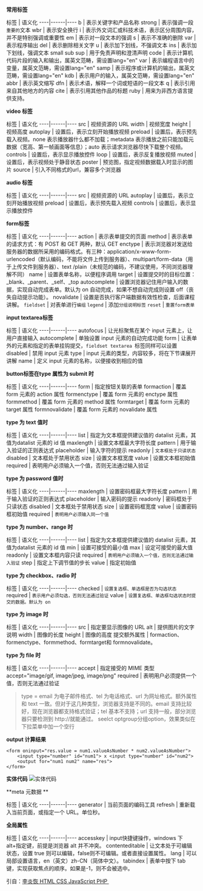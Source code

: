 **常用标签**

标签 | 语义化
----|------|----
b | 表示关键字和产品名称
strong | 表示强调一段`重要的`文本
wbr | 表示安全换行
i | 表示外文词汇或科技术语，表示区分周围内容，并不是特别强调或重要性
em | 表示对一段文本的强调
s | 表示不准确的删除
var | 表示程序输出
del | 表示删除相关文字
u | 表示加下划线，不强调文本
ins | 表示加下划线，强调文本
small sub sup | 用于免责声明和澄清声明
code | 表示计算机代码片段的输入和输出，属英文范畴，需设置lang="en"
var | 表示编程语言中的变量，属英文范畴，需设置lang="en"
samp | 表示程序或计算机的输出，属英文范畴，需设置lang="en"
kdb | 表示用户的输入，属英文范畴，需设置lang="en"
abbr | 表示英文缩写
dfn | 表示术语，解释一个词或短语的一段文本
q | 表示引用来自其他地方的内容
cite | 表示引用其他作品的标题
ruby | 用来为非西方语言提供支持。<rp><rt>用来帮助读者掌握表意语言文字正确发音。比如：汉语拼音在文字的上方
mark | 突出显示文本，可用于做标记，文字加上一个黄色的背景
time | 表示时间和日期，推荐使用 jQuery 等前端库来实现日历功能
span | 表示一般性文本
pre | 表示预格式化，保留简单的排版，如换行
dl dt dd | 表示包含一系列术语和定义说明的列表。dt 在 dl 内部表示术语，一般充当标题；dd 在 dl 内部表示定义，一般是内容。
div | 用于布局，分组元素
figure figcaption | 使用插图
hgroup | 将一组标题组织在一起，如`<hgroup><h1></h1><h2></h2></hgroup>`
section | 表示重要概念或主题，定义一个文档的主题内容
article | 添加一个独立成篇的文档，里面可以包含头、尾、主题等一系列内容，在比较大的页面中会使用到，比如一片`博文`的列表，每篇博文，都有自己的头、尾、主题等内容。和此相似的还有`论坛的帖子`、用户的`评论、新闻`等。
address | 表示文档或 article 元素的联系信息
aside | 专门为某一段内容进行注释使用。
details | 生成一个区域，用户将其展开可以获得更多细节
summary | 用在 details 元素中，表示该元素内容的标题或说明
iframe | 表示内嵌一个 HTML 文档。其下的 src 属性表示初始化时显示的页面， width 和 height 表示内嵌文档的长度和高度，name 表示用于 target 的名称。

**video 标签**

标签 | 语义化
----|------|----
src | 视频资源的 URL
width | 视频宽度
height | 视频高度
autoplay | 设置后，表示立刻开始播放视频
preload | 设置后，表示预先载入视频。none 表示播放器什么都不加载；metadata 表示播放之前只能加载元数据（宽高、第一帧画面等信息）；auto 表示请求浏览器尽快下载整个视频。
controls | 设置后，表示显示播放控件
loop | 设置后，表示反复播放视频
muted | 设置后，表示视频处于静音状态
poster | 预览图，指定视频数据载入时显示的图片
source | 引入不同格式的url，兼容多个浏览器

**audio 标签**

标签 | 语义化
----|------|----
src | 视频资源的 URL
autoplay | 设置后，表示立刻开始播放视频
preload | 设置后，表示预先载入视频
controls | 设置后，表示显示播放控件

**form标签**

标签 | 语义化
----|------|----
action | 表示表单提交的页面
method | 表示表单的请求方式：有 POST 和 GET 两种，默认 GET
enctype | 表示浏览器对发送给服务器的数据所采用的编码格式。有三种：application/x-www-form-urlencoded（默认编码，不能将文件上传到服务器）、multipart/form-data（用于上传文件到服务器）、text /plain（未规范的编码，不建议使用，不同浏览器理解不同）
name | 设置表单名称，以便程序调用
target | 设置提交时的目标位置：_blank、_parent、_self、_top
autocomplete | 设置浏览器记住用户输入的数据，实现自动完成表单。默认为 on 自动完成，如果不想自动完成则设置 off（丧失自动提示功能）。
novalidate | 设置是否执行客户端数据有效性检查，后面课程讲解。
`fieldset` | 对表单进行`编组`
`legend` | 添加`分组说明标签`
`reset` | `重置form表单`

**input textarea标签**

标签 | 语义化
----|------|----
autofocus | 让光标聚焦在某个 input 元素上，让用户直接输入
autocomplete | 单独设置 input 元素的自动完成功能
form | 让表单外的元素和指定的表单挂钩提交，`fieldset textarea `标签同样可以设置
disabled | 禁用 input 元素
type | input 元素的类型，内容较多，将在下节课展开讲解
name | 定义 input 元素的名称，以便接收到相应的值

**button标签在type 属性为 submit 时**

标签 | 语义化
----|------|----
form | 指定按钮关联的表单
formaction | 覆盖 form 元素的 action 属性
formenctype |  覆盖 form 元素的 enctype 属性
formmethod | 覆盖 form 元素的 method 属性
formtarget | 覆盖 form 元素的 target 属性
formnovalidate | 覆盖 form 元素的 novalidate 属性

**type 为 text 值时**

标签 | 语义化
----|------|----
list |  指定为文本框提供建议值的 datalist 元素，其值为datalist 元素的 id 值
maxlength | 设置文本框最大字符长度
pattern | 用于输入验证的正则表达式
placeholder | 输入字符的提示
readonly |  `文本框处于只读状态`
disabled |  文本框处于禁用状态
size |  设置文本框宽度
value | 设置文本框初始值
required |  表明用户必须输入一个值，否则无法通过输入验证


**type 为 password 值时**

标签 | 语义化
----|------|----
maxlength | 设置密码框最大字符长度
pattern | 用于输入验证的正则表达式
placeholder | 输入密码的提示
readonly |  密码框处于只读状态
disabled |  文本框处于禁用状态
size |  设置密码框宽度
value | 设置密码框初始值
required |  `表明用户必须输入同一个值`


**type 为 number、range 时**

标签 | 语义化
----|------|----
list |  指定为文本框提供建议值的 datalist 元素，其值为datalist 元素的 id 值
min | 设置可接受的最小值
max | 设定可接受的最大值
readonly |  设置文本框内容只读
required |  `表明用户必须输入一个值，否则无法通过输入验证`
step |  指定上下调节值的步长
value | 指定初始值


**type 为 checkbox、radio 时**

标签 | 语义化
----|------|----
checked | `设置复选框、单选框是否为勾选状态`
required |  `表示用户必须勾选，否则无法通过验证`
value | `设置复选框、单选框勾选状态时提交的数据。默认为 on`


**type 为 image 时**

标签 | 语义化
----|------|----
src | 指定要显示图像的 URL
alt | 提供图片的文字说明
width | 图像的长度
height |  图像的高度
提交额外属性 |  formaction、formenctype、formmethod、formtarget和 formnovalidate。


**type 为 file 时**

标签 | 语义化
----|------|----
accept |  指定接受的 MIME 类型 accept="image/gif, image/jpeg, image/png"
required |  表明用户必须提供一个值，否则无法通过验证

> type = email 为电子邮件格式、tel 为电话格式、url 为网址格式。额外属性和 text 一致。但对于这几种类型，浏览器支持是不同的。email 支持比较好，现在浏览器都支持格式验证；tel 基本不支持；url 支持一般，部分浏览器只要检测到 http://就能通过。
seelct optgroup分组option，效果类似在下拉菜单中加一个空行

**output 计算结果**
```
<form oninput="res.value = num1.valueAsNumber * num2.valueAsNumber">
    <input type="number" id="num1"> x <input type="number" id="num2">
    <output for="num1 num2" name="res">
</form>
```
**实体代码**
![实体代码](http://upload-images.jianshu.io/upload_images/3317226-80251f303ee35b87.png?imageMogr2/auto-orient/strip%7CimageView2/2/w/1240)

**meta 元数据 **

标签 | 语义化
----|------|----
generator | 当前页面的编码工具
refresh | 重新载入当前页面，或指定一个 URL。单位秒。

**全局属性**

标签 | 语义化
----|------|----
accesskey | input快捷键操作，windows 下 alt+指定键，前提是浏览器 alt 并不冲突。
contenteditable | 让文本处于可编辑状态，设置 true 则可以编辑，false则不可编辑。或者直接设置属性。
lang | 可以局部设置语言，en（英文）zh-CN（简体中文）。
tabindex | 表单中按下 tab 键，实现获取焦点的顺序。如果是-1，则不会被选中。

引自：[李炎恢 HTML CSS JavaScript PHP ](https://wizardforcel.gitbooks.io/liyanhui-tutorials/content/1.html)
